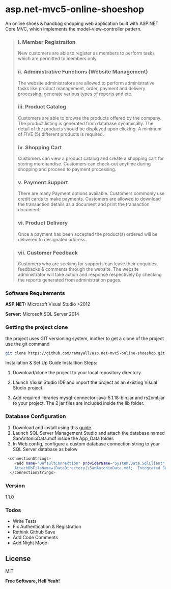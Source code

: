 # asp.net-mvc5-online-shoeshop
An online shoes &amp; handbag shopping  web application built with ASP.NET Core MVC, which implements the model–view–controller pattern.

>### i. Member Registration
>New customers are able to register as members to perform tasks which are permitted
>to members only.
>### ii. Administrative Functions (Website Management)
>The website administrators are allowed to perform administrative tasks like product
>management, order, payment and delivery processing, generate various types of
>reports and etc.
>
>### iii. Product Catalog
>Customers are able to browse the products offered by the company. The product
>listing is generated from database dynamically. The detail of the products should be
>displayed upon clicking. A minimum of FIVE (5) different products is required.
>
>### iv. Shopping Cart
>Customers can view a product catalog and create a shopping cart for storing
>merchandise. Customers can check-out anytime during shopping and proceed to
>payment processing.
>
>### v. Payment Support
>There are many Payment options available. Customers commonly use credit cards to
>make payments. Customers are allowed to download the transaction details as a
>document and print the transaction document.
>
>### vi. Product Delivery
>Once a payment has been accepted the product(s) ordered will be delivered to
>designated address.

>### vii. Customer Feedback
>Customers who are seeking for supports can leave their enquiries, feedbacks &
>comments through the website. The website administrator will take action and
>response respectively by checking the reports generated from administration pages.


### Software Requirements
**ASP.NET:** Microsoft Visual Studio >2012

**Server:** Microsoft SQL Server 2014

### Getting the project clone
the project uses GIT versioning system, inother to get a clone of the project use the git command

```sh
git clone https://github.com/ramayall/asp.net-mvc5-online-shoeshop.git
```


Installation & Set Up Guide
Installtion Steps:
1. Download/clone the project to your local repository directory.

2. Launch Visual Studio IDE and import the project as an existing Visual Studio project.

3. Add required libraries mysql-connector-java-5.1.18-bin.jar and rs2xml.jar to your project. The 2 jar files are included 
inside the lib folder.


### Database Configuration
1. Download and install using this [guide](http://www.sqlshack.com/sql-server-management-studio-step-step-installation-guide/). 
2. Launch SQL Server Management Studio and attach the database named SanAntonioData.mdf inside the App_Data folder.
3. In Web.config, configure a custom database connection string to your SQL Server database as below

```sh
 <connectionStrings>
    <add name="DefaultConnection" providerName="System.Data.SqlClient" connectionString="Data Source=.\SQLEXPRESS; 
	AttachDbFileName=|DataDirectory|\SanAntonioData.mdf;  Integrated Security=True;User Instance=True; MultipleActiveResultSets=True" />
  </connectionStrings>
```

### Version
1.1.0

### Todos
 - Write Tests
 - Fix Authentication & Registration 
 - Rethink Github Save
 - Add Code Comments
 - Add Night Mode

License
----

MIT

**Free Software, Hell Yeah!**
